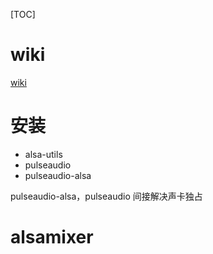 [TOC]

# wiki
[wiki](https://wiki.archlinux.org/title/Advanced_Linux_Sound_Architecture_(%E7%AE%80%E4%BD%93%E4%B8%AD%E6%96%87)#ALSA_%E5%B7%A5%E5%85%B7)

# 安装
+ alsa-utils
+ pulseaudio
+ pulseaudio-alsa

pulseaudio-alsa，pulseaudio 间接解决声卡独占

# alsamixer
